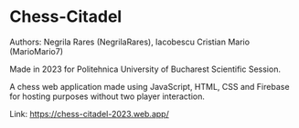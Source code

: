 # Chess-Citadel

Authors: Negrila Rares (NegrilaRares), Iacobescu Cristian Mario (MarioMario7)

Made in 2023 for Politehnica University of Bucharest Scientific Session.

A chess web application made using JavaScript, HTML, CSS and Firebase for hosting purposes without two player interaction.

Link: https://chess-citadel-2023.web.app/
